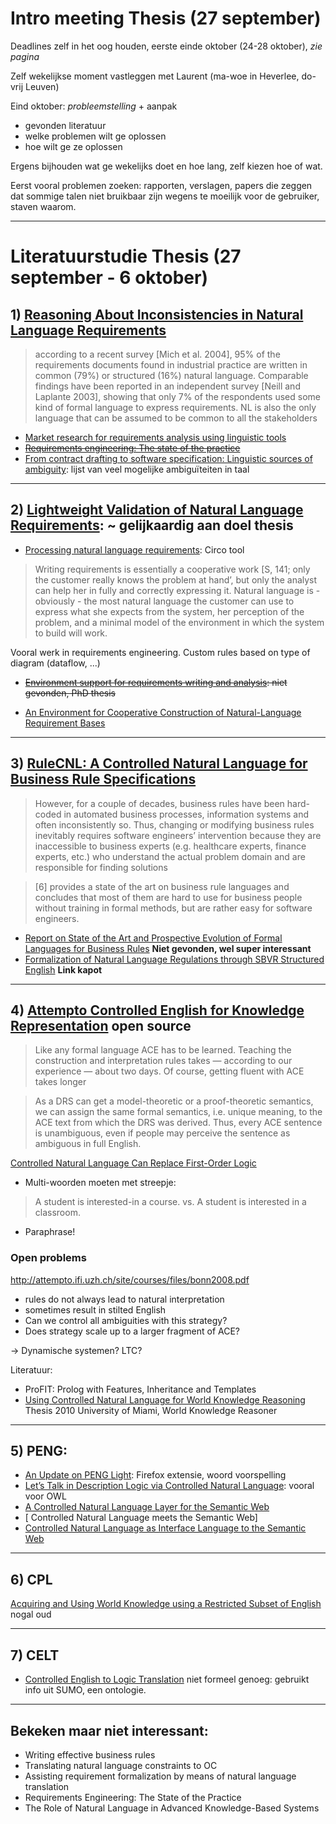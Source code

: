 # Intro meeting Thesis (27 september)

Deadlines zelf in het oog houden, eerste einde oktober (24-28 oktober), *zie pagina*

Zelf wekelijkse moment vastleggen met Laurent (ma-woe in Heverlee, do-vrij Leuven)

Eind oktober: *probleemstelling* + aanpak
- gevonden literatuur
- welke problemen wilt ge oplossen
- hoe wilt ge ze oplossen

Ergens bijhouden wat ge wekelijks doet en hoe lang, zelf kiezen hoe of wat. 

Eerst vooral problemen zoeken: rapporten, verslagen, papers die zeggen dat sommige talen niet bruikbaar zijn wegens te moeilijk voor de gebruiker, staven waarom. 

---

# Literatuurstudie Thesis (27 september - 6 oktober)

## 1) [Reasoning About Inconsistencies in Natural Language Requirements](http://dl.acm.org.kuleuven.ezproxy.kuleuven.be/citation.cfm?doid=1072997.1072999)
>according to a recent
survey [Mich et al. 2004], 95% of the requirements documents found in industrial
practice are written in common (79%) or structured (16%) natural language.
Comparable findings have been reported in an independent survey [Neill
and Laplante 2003], showing that only 7% of the respondents used some kind
of formal language to express requirements. NL is also the only language that
can be assumed to be common to all the stakeholders

- [Market research for requirements analysis
using linguistic tools](http://search.proquest.com.kuleuven.ezproxy.kuleuven.be/docview/204446870?OpenUrlRefId=info:xri/sid:primo&accountid=17215)
- ~~[Requirements engineering: The state of the practice](http://ieeexplore.ieee.org.kuleuven.ezproxy.kuleuven.be/document/1241365/)~~
- [From contract drafting to software specification: Linguistic sources of ambiguity](https://cs.uwaterloo.ca/~dberry/handbook/ambiguityHandbook.pdf): lijst van veel mogelijke ambiguïteiten in taal

---

## 2) [Lightweight Validation of Natural Language Requirements](http://onlinelibrary.wiley.com.kuleuven.ezproxy.kuleuven.be/doi/10.1002/spe.430/abstract): ~ gelijkaardig aan doel thesis
- [Processing natural language requirements](http://ieeexplore.ieee.org.kuleuven.ezproxy.kuleuven.be/document/632822/): Circo tool
>Writing requirements is essentially a cooperative work [S, 141; only the customer
really knows the problem at hand’, but only the analyst can help her in fully and correctly expressing it. Natural language is - obviously - the most natural language the
customer can use to express what she expects from the system, her perception of the problem, and a minimal model of the environment in which the system to build will work. 

Vooral werk in requirements engineering. Custom rules based on type of diagram (dataflow, ...)

- ~~[Environment support for requirements writing and analysis](): niet gevonden, PhD thesis~~

- [An Environment for Cooperative Construction of Natural-Language Requirement Bases](https://pdfs.semanticscholar.org/0af7/d5806a0328358caf516ab35ffe993d823ad3.pdf)

---

## 3) [RuleCNL: A Controlled Natural Language for Business Rule Specifications](https://arxiv.org/pdf/1406.2096v1.pdf)
>However, for a couple
of decades, business rules have been hard-coded in automated business processes,
information systems and often inconsistently so. Thus, changing or modifying
business rules inevitably requires software engineers’ intervention because they
are inaccessible to business experts (e.g. healthcare experts, finance experts,
etc.) who understand the actual problem domain and are responsible for finding
solutions

>[6] provides a state of the art on business rule languages and
concludes that most of them are hard to use for business people without training
in formal methods, but are rather easy for software engineers.

- [Report on State of the Art and Prospective Evolution of Formal Languages for Business Rules]() **Niet gevonden, wel super interessant**
- [Formalization of Natural Language Regulations through
SBVR Structured English]() **Link kapot**

---

## 4) [Attempto Controlled English for Knowledge Representation](http://eu00.userservices.exlibrisgroup.com/view/action/uresolver.do?operation=resolveService&package_service_id=2226666149110001488&institutionId=1488&customerId=1470) **open source**
 >Like any formal language ACE has to be learned. Teaching the construction
and interpretation rules takes — according to our experience — about two days. Of course, getting fluent with ACE takes longer

 >As a DRS can get a model-theoretic or a proof-theoretic semantics, we can
assign the same formal semantics, i.e. unique meaning, to the ACE text from
which the DRS was derived. Thus, every ACE sentence is unambiguous, even if
people may perceive the sentence as ambiguous in full English.

[Controlled Natural Language Can Replace First-Order Logic](http://ieeexplore.ieee.org.kuleuven.ezproxy.kuleuven.be/stamp/stamp.jsp?arnumber=802325)

- Multi-woorden moeten met streepje:
>A student is interested-in a course. vs. A student is interested in a classroom.
- Paraphrase!

### Open problems
http://attempto.ifi.uzh.ch/site/courses/files/bonn2008.pdf

- rules do not always lead to natural interpretation
- sometimes result in stilted English
- Can we control all ambiguities with this strategy?
- Does strategy scale up to a larger fragment of ACE?

-> Dynamische systemen? LTC?

Literatuur:
- ProFIT: Prolog with Features, Inheritance and Templates
- [Using Controlled Natural Language for World
Knowledge Reasoning](http://scholarlyrepository.miami.edu/cgi/viewcontent.cgi?article=1047&context=oa_theses) Thesis 2010 University of Miami, World Knowledge Reasoner

---

## 5) PENG:

  - [An Update on PENG Light](https://pdfs.semanticscholar.org/ecb9/9dd28f7225e5683d10704516940abcdfe341.pdf): Firefox extensie, woord voorspelling
  - [Let’s Talk in Description Logic via Controlled Natural Language](http://web.science.mq.edu.au/~rolfs/papers/LENLS-2006-Schwitter-Tilbrook.pdf): vooral voor OWL
  - [A Controlled Natural Language Layer for the Semantic Web](http://link.springer.com.kuleuven.ezproxy.kuleuven.be/chapter/10.1007/11589990_45)
  - [ Controlled Natural Language meets the Semantic
Web]
  - [Controlled Natural Language as Interface Language to the Semantic
Web](http://web.science.mq.edu.au/~rolfs/papers/IICAI-schwitter-2005.pdf)

---

## 6) CPL
[Acquiring and Using World Knowledge using a Restricted Subset of English](http://allenai.org/content/team/peterc/publications/flairs.pdf) nogal oud

---

## 7) CELT
- [Controlled English to Logic Translation](http://www.adampease.org/professional/CELT.pdf) niet formeel genoeg: gebruikt info uit SUMO, een ontologie.

-------------------
## Bekeken maar niet interessant:
- Writing effective business rules
- Translating natural language constraints to OC
- Assisting requirement formalization by means of natural language translation
- Requirements Engineering: The State of the Practice
- The Role of Natural Language in Advanced Knowledge-Based Systems 
